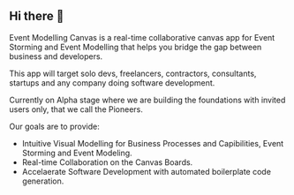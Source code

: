 ## Hi there 👋

Event Modelling Canvas is a real-time collaborative canvas app for Event Storming and Event Modelling that helps you bridge the gap between business and developers.

This app will target solo devs, freelancers, contractors, consultants, startups and any company doing software development.

Currently on Alpha stage where we are building the foundations with invited users only, that we call the Pioneers.

Our goals are to provide:
* Intuitive Visual Modelling for Business Processes and Capibilities, Event Storming and Event Modeling.
* Real-time Collaboration on the Canvas Boards.
* Accelaerate Software Development with automated boilerplate code generation.
